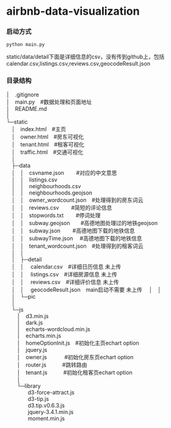 # airbnb-data-visualization

### 启动方式
```
python main.py
```

static/data/detail下面是详细信息的csv，没有传到github上，包括calendar.csv,listings.csv,reviews.csv,geocodeResult.json

### 目录结构  
│&emsp;.gitignore  
│&emsp;main.py&emsp;#数据处理和页面地址  
│&emsp;README.md  
│  
└─static  
&emsp;│&emsp;index.html&emsp;#主页  
&emsp;│&emsp;owner.html&emsp;#房东可视化  
&emsp;│&emsp;tenant.html&emsp;#租客可视化  
&emsp;│&emsp;traffic.html&emsp;#交通可视化  
&emsp;│  
&emsp;├─data  
&emsp;│&emsp;│&emsp;csvname.json&emsp;&emsp;  #对应的中文意思  
&emsp;│&emsp;│&emsp;listings.csv  
&emsp;│&emsp;│&emsp;neighbourhoods.csv  
&emsp;│&emsp;│&emsp;neighbourhoods.geojson  
&emsp;│&emsp;│&emsp;owner_wordcount.json&emsp;#处理得到的房东词云  
&emsp;│&emsp;│&emsp;reviews.csv&emsp;&emsp;   #简短的评论信息  
&emsp;│&emsp;│&emsp;stopwords.txt&emsp;&emsp; #停词处理  
&emsp;│&emsp;│&emsp;subway.geojson&emsp;&emsp;#高德地图处理过的地铁geojson  
&emsp;│&emsp;│&emsp;subway.json&emsp;&emsp;   #高德地图下载的地铁信息  
&emsp;│&emsp;│&emsp;subwayTime.json&emsp;   #高德地图下载的地铁信息  
&emsp;│&emsp;│&emsp;tenant_wordcount.json&emsp;#处理得到的租客词云  
&emsp;│&emsp;│  
&emsp;│&emsp;├─detail  
&emsp;│&emsp;│&emsp;  calendar.csv&emsp;#详细日历信息 未上传  
&emsp;│&emsp;│&emsp;  listings.csv&emsp;#详细房源信息 未上传  
&emsp;│&emsp;│&emsp;  reviews.csv&emsp;#详细评价信息 未上传  
&emsp;│&emsp;│&emsp;  geocodeResult.json&emsp;main启动不需要 未上传
&emsp;│&emsp;│  
&emsp;│&emsp;└─pic  
&emsp;│  
&emsp;└─js  
&emsp;&emsp;│&emsp;d3.min.js  
&emsp;&emsp;│&emsp;dark.js  
&emsp;&emsp;│&emsp;echarts-wordcloud.min.js  
&emsp;&emsp;│&emsp;echarts.min.js  
&emsp;&emsp;│&emsp;homeOptionInit.js&emsp;#初始化主页echart option  
&emsp;&emsp;│&emsp;jquery.js  
&emsp;&emsp;│&emsp;owner.js&emsp;&emsp;&emsp; #初始化房东页echart option  
&emsp;&emsp;│&emsp;router.js&emsp;&emsp;&emsp;#跳转路由  
&emsp;&emsp;│&emsp;tenant.js&emsp;&emsp;&emsp;#初始化租客页echart option  
&emsp;&emsp;│  
&emsp;&emsp;└─library  
&emsp;&emsp;&emsp;&emsp;d3-force-attract.js  
&emsp;&emsp;&emsp;&emsp;d3-tip.js  
&emsp;&emsp;&emsp;&emsp;d3.tip.v0.6.3.js  
&emsp;&emsp;&emsp;&emsp;jquery-3.4.1.min.js  
&emsp;&emsp;&emsp;&emsp;moment.min.js  